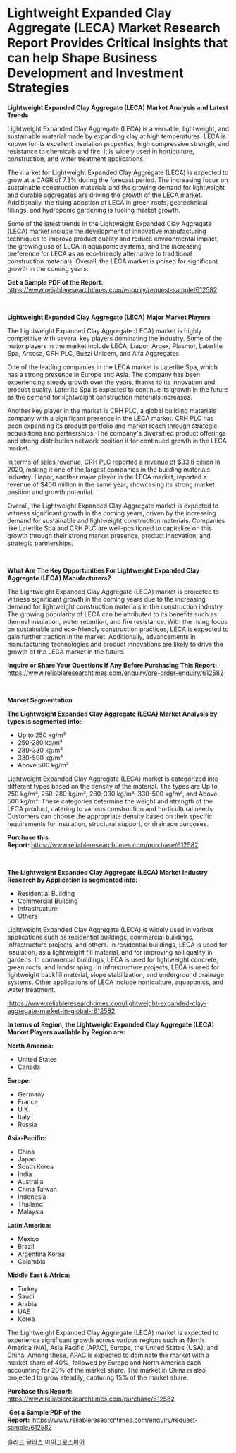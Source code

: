 <p><h1>Lightweight Expanded Clay Aggregate (LECA) Market Research Report Provides Critical Insights that can help Shape Business Development and Investment Strategies</h1></p><p><strong>Lightweight Expanded Clay Aggregate (LECA) Market Analysis and Latest Trends</strong></p>
<p><p>Lightweight Expanded Clay Aggregate (LECA) is a versatile, lightweight, and sustainable material made by expanding clay at high temperatures. LECA is known for its excellent insulation properties, high compressive strength, and resistance to chemicals and fire. It is widely used in horticulture, construction, and water treatment applications.</p><p>The market for Lightweight Expanded Clay Aggregate (LECA) is expected to grow at a CAGR of 7.3% during the forecast period. The increasing focus on sustainable construction materials and the growing demand for lightweight and durable aggregates are driving the growth of the LECA market. Additionally, the rising adoption of LECA in green roofs, geotechnical fillings, and hydroponic gardening is fueling market growth.</p><p>Some of the latest trends in the Lightweight Expanded Clay Aggregate (LECA) market include the development of innovative manufacturing techniques to improve product quality and reduce environmental impact, the growing use of LECA in aquaponic systems, and the increasing preference for LECA as an eco-friendly alternative to traditional construction materials. Overall, the LECA market is poised for significant growth in the coming years.</p></p>
<p><strong>Get a Sample PDF of the Report:&nbsp;</strong> <a href="https://www.reliableresearchtimes.com/enquiry/request-sample/612582">https://www.reliableresearchtimes.com/enquiry/request-sample/612582</a></p>
<p>&nbsp;</p>
<p><strong>Lightweight Expanded Clay Aggregate (LECA) Major Market Players</strong></p>
<p><p>The Lightweight Expanded Clay Aggregate (LECA) market is highly competitive with several key players dominating the industry. Some of the major players in the market include LECA, Liapor, Argex, Plasmor, Laterlite Spa, Arcosa, CRH PLC, Buzzi Unicem, and Alfa Aggregates.</p><p>One of the leading companies in the LECA market is Laterlite Spa, which has a strong presence in Europe and Asia. The company has been experiencing steady growth over the years, thanks to its innovation and product quality. Laterlite Spa is expected to continue its growth in the future as the demand for lightweight construction materials increases.</p><p>Another key player in the market is CRH PLC, a global building materials company with a significant presence in the LECA market. CRH PLC has been expanding its product portfolio and market reach through strategic acquisitions and partnerships. The company's diversified product offerings and strong distribution network position it for continued growth in the LECA market.</p><p>In terms of sales revenue, CRH PLC reported a revenue of $33.8 billion in 2020, making it one of the largest companies in the building materials industry. Liapor, another major player in the LECA market, reported a revenue of $400 million in the same year, showcasing its strong market position and growth potential.</p><p>Overall, the Lightweight Expanded Clay Aggregate market is expected to witness significant growth in the coming years, driven by the increasing demand for sustainable and lightweight construction materials. Companies like Laterlite Spa and CRH PLC are well-positioned to capitalize on this growth through their strong market presence, product innovation, and strategic partnerships.</p></p>
<p>&nbsp;</p>
<p><strong>What Are The Key Opportunities For Lightweight Expanded Clay Aggregate (LECA) Manufacturers?</strong></p>
<p><p>The Lightweight Expanded Clay Aggregate (LECA) market is projected to witness significant growth in the coming years due to the increasing demand for lightweight construction materials in the construction industry. The growing popularity of LECA can be attributed to its benefits such as thermal insulation, water retention, and fire resistance. With the rising focus on sustainable and eco-friendly construction practices, LECA is expected to gain further traction in the market. Additionally, advancements in manufacturing technologies and product innovations are likely to drive the growth of the LECA market in the future.</p></p>
<p><strong>Inquire or Share Your Questions If Any Before Purchasing This Report:</strong> <a href="https://www.reliableresearchtimes.com/enquiry/pre-order-enquiry/612582">https://www.reliableresearchtimes.com/enquiry/pre-order-enquiry/612582</a></p>
<p>&nbsp;</p>
<p><strong>Market Segmentation</strong></p>
<p><strong>The Lightweight Expanded Clay Aggregate (LECA) Market Analysis by types is segmented into:</strong></p>
<p><ul><li>Up to 250 kg/m³</li><li>250-280 kg/m³</li><li>280-330 kg/m³</li><li>330-500 kg/m³</li><li>Above 500 kg/m³</li></ul></p>
<p><p>Lightweight Expanded Clay Aggregate (LECA) market is categorized into different types based on the density of the material. The types are Up to 250 kg/m³, 250-280 kg/m³, 280-330 kg/m³, 330-500 kg/m³, and Above 500 kg/m³. These categories determine the weight and strength of the LECA product, catering to various construction and horticultural needs. Customers can choose the appropriate density based on their specific requirements for insulation, structural support, or drainage purposes.</p></p>
<p><strong>Purchase this Report:&nbsp;</strong><a href="https://www.reliableresearchtimes.com/purchase/612582">https://www.reliableresearchtimes.com/purchase/612582</a></p>
<p>&nbsp;</p>
<p><strong>The Lightweight Expanded Clay Aggregate (LECA) Market Industry Research by Application is segmented into:</strong></p>
<p><ul><li>Residential Building</li><li>Commercial Building</li><li>Infrastructure</li><li>Others</li></ul></p>
<p><p>Lightweight Expanded Clay Aggregate (LECA) is widely used in various applications such as residential buildings, commercial buildings, infrastructure projects, and others. In residential buildings, LECA is used for insulation, as a lightweight fill material, and for improving soil quality in gardens. In commercial buildings, LECA is used for lightweight concrete, green roofs, and landscaping. In infrastructure projects, LECA is used for lightweight backfill material, slope stabilization, and underground drainage systems. Other applications of LECA include horticulture, aquaponics, and water treatment.</p></p>
<p><a href="https://www.reliableresearchtimes.com/lightweight-expanded-clay-aggregate-market-in-global-r612582">&nbsp;https://www.reliableresearchtimes.com/lightweight-expanded-clay-aggregate-market-in-global-r612582</a></p>
<p><strong>In terms of Region, the Lightweight Expanded Clay Aggregate (LECA) Market Players available by Region are:</strong></p>
<p>
    <p> <strong> North America: </strong>
        <ul>
            <li>United States</li>
            <li>Canada</li>
        </ul>
        </p> 
    <p> <strong> Europe: </strong>
        <ul>
            <li>Germany</li>
            <li>France</li>
            <li>U.K.</li>
            <li>Italy</li>
            <li>Russia</li>
        </ul>
        </p> 
    <p> <strong> Asia-Pacific: </strong>
        <ul>
            <li>China</li>
            <li>Japan</li>
            <li>South Korea</li>
            <li>India</li>
            <li>Australia</li>
            <li>China Taiwan</li>
            <li>Indonesia</li>
            <li>Thailand</li>
            <li>Malaysia</li>
        </ul>
        </p> 
    <p> <strong> Latin America: </strong>
        <ul>
            <li>Mexico</li>
            <li>Brazil</li>
            <li>Argentina Korea</li>
            <li>Colombia</li>
        </ul>
        </p> 
    <p> <strong> Middle East & Africa: </strong>
        <ul>
            <li>Turkey</li>
            <li>Saudi</li>
            <li>Arabia</li>
            <li>UAE</li>
            <li>Korea</li>
        </ul>
    </p>
    </p>
<p><p>The Lightweight Expanded Clay Aggregate (LECA) market is expected to experience significant growth across various regions such as North America (NA), Asia Pacific (APAC), Europe, the United States (USA), and China. Among these, APAC is expected to dominate the market with a market share of 40%, followed by Europe and North America each accounting for 20% of the market share. The market in China is also projected to grow steadily, capturing 15% of the market share.</p></p>
<p><strong>Purchase this Report: </strong><a href="https://www.reliableresearchtimes.com/purchase/612582">https://www.reliableresearchtimes.com/purchase/612582</a></p>
<p>&nbsp;<strong>Get a Sample PDF of the Report:&nbsp;&nbsp;</strong><a href="https://www.reliableresearchtimes.com/enquiry/request-sample/612582">https://www.reliableresearchtimes.com/enquiry/request-sample/612582</a></p>
<p><strong></strong></p>
<p><p><a href="https://github.com/TrevorKruvalis5678/Market-Research-Report-List-2/blob/main/41781592823.md">솔리드 글라스 마이크로스피어</a></p></p>